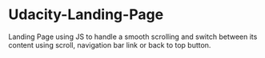 # Udacity-Landing-Page
Landing Page using JS to handle a smooth scrolling and switch between its content using scroll, navigation bar link or back to top button.
